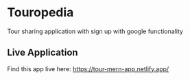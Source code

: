 # Touropedia
Tour sharing application with sign up with google functionality

## Live Application
Find this app live here: <https://tour-mern-app.netlify.app/>


